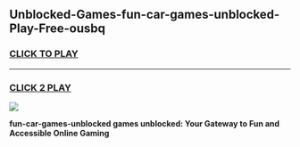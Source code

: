 
## Unblocked-Games-fun-car-games-unblocked-Play-Free-ousbq
<h3>
<a href="https://premium76.site?title=fun-car-games-unblocked&ref=20A">CLICK TO PLAY</a></h3>
<hr>

<h3>
<a href="https://premium76.site?title=fun-car-games-unblocked&ref=20A">CLICK 2 PLAY</a>
  
</h3>

<a href="https://premium76.site?title=fun-car-games-unblocked&ref=20A"><img src="https://clearcache.store/games.png"></a>


**fun-car-games-unblocked games unblocked: Your Gateway to Fun and Accessible Online Gaming**

